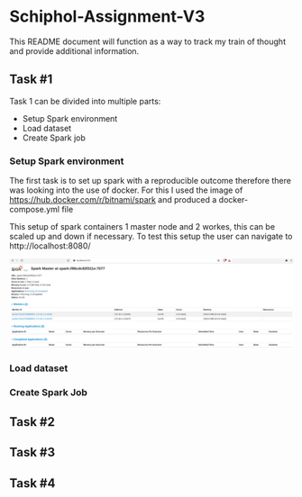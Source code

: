 # Schiphol-Assignment-V3

This README document will function as a way to track my train of thought and provide additional information.

## Task #1
Task 1 can be divided into multiple parts:
-   Setup Spark environment
-   Load dataset
-   Create Spark job

### Setup Spark environment
The first task is to set up spark with a reproducible outcome therefore there was looking into the use of docker.
For this I used the image of https://hub.docker.com/r/bitnami/spark and produced a docker-compose.yml file

This setup of spark containers 1 master node and 2 workes, this can be scaled up and down if necessary.
To test this setup the user can navigate to http://localhost:8080/

![Image of local environment](/images/Spark-localhost-environment.png)


### Load dataset

### Create Spark Job

## Task #2


## Task #3


## Task #4
